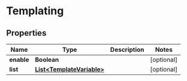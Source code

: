 
# Templating

## Properties
Name | Type | Description | Notes
------------ | ------------- | ------------- | -------------
**enable** | **Boolean** |  |  [optional]
**list** | [**List&lt;TemplateVariable&gt;**](TemplateVariable.md) |  |  [optional]



